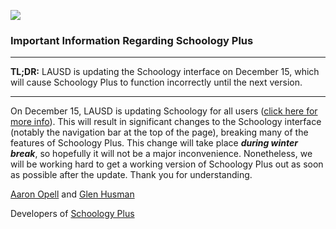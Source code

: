 [![](https://i.imgur.com/H74duiP.png)](https://github.com/aopell/SchoologyPlus)

### Important Information Regarding Schoology Plus
---

**TL;DR:** LAUSD is updating the Schoology interface on December 15, which will cause Schoology Plus to function incorrectly until the next version.

---

On December 15, LAUSD is updating Schoology for all users ([click here for more info](https://lms.lausd.net/school/424392825)). This will result in significant changes to the Schoology interface (notably the navigation bar at the top of the page), breaking many of the features of Schoology Plus. This change will take place ***during winter break***, so hopefully it will not be a major inconvenience. Nonetheless, we will be working hard to get a working version of Schoology Plus out as soon as possible after the update. Thank you for understanding.

[Aaron Opell](https://github.com/aopell) and [Glen Husman](https://github.com/glen3b)

Developers of [Schoology Plus](https://github.com/aopell/SchoologyPlus)
